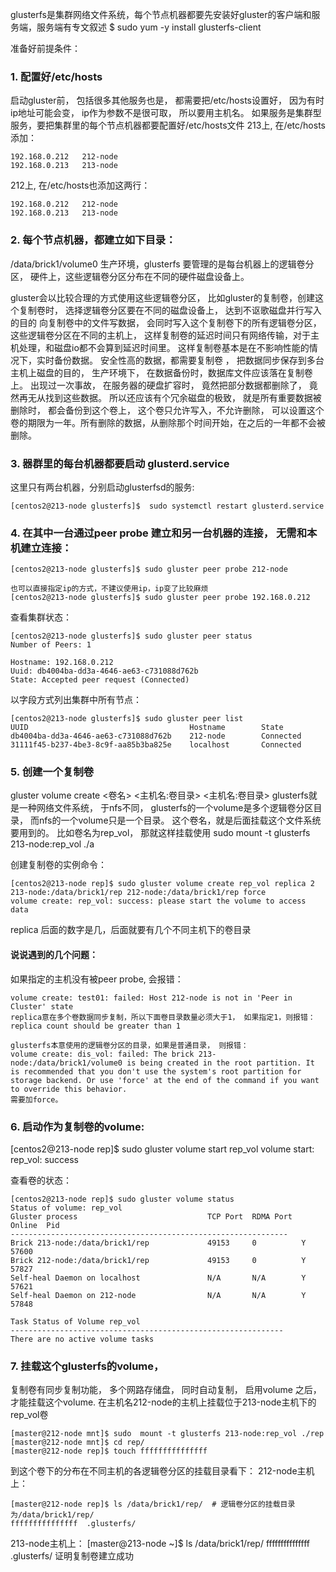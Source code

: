 glusterfs是集群网络文件系统，每个节点机器都要先安装好gluster的客户端和服务端，服务端有专文叙述
$ sudo yum -y install glusterfs-client

准备好前提条件：
### 1. 配置好/etc/hosts

启动gluster前， 包括很多其他服务也是， 都需要把/etc/hosts设置好， 因为有时ip地址可能会变， ip作为参数不是很可取， 所以要用主机名。 
如果服务是集群型服务，要把集群里的每个节点机器都要配置好/etc/hosts文件
213上, 在/etc/hosts添加：
```
192.168.0.212   212-node
192.168.0.213   213-node
```
212上, 在/etc/hosts也添加这两行：
```
192.168.0.212   212-node
192.168.0.213   213-node
```

### 2.  每个节点机器，都建立如下目录：
/data/brick1/volume0
生产环境，glusterfs 要管理的是每台机器上的逻辑卷分区，  硬件上，这些逻辑卷分区分布在不同的硬件磁盘设备上。 

gluster会以比较合理的方式使用这些逻辑卷分区， 比如gluster的复制卷，创建这个复制卷时，
 选择逻辑卷分区要在不同的磁盘设备上， 达到不讴歌磁盘并行写入的目的
向复制卷中的文件写数据， 
会同时写入这个复制卷下的所有逻辑卷分区， 这些逻辑卷分区在不同的主机上，
这样复制卷的延迟时间只有网络传输，对于主机处理，和磁盘io都不会算到延迟时间里。 
这样复制卷基本是在不影响性能的情况下，实时备份数据。 
安全性高的数据，都需要复制卷 ， 把数据同步保存到多台主机上磁盘的目的， 
生产环境下， 在数据备份时，数据库文件应该落在复制卷上。
出现过一次事故， 在服务器的硬盘扩容时， 竟然把部分数据都删除了， 竟然再无从找到这些数据。 
所以还应该有个冗余磁盘的极致， 就是所有重要数据被删除时， 都会备份到这个卷上， 这个卷只允许写入，不允许删除， 可以设置这个卷的期限为一年。所有删除的数据，从删除那个时间开始，在之后的一年都不会被删除。 

### 3. 器群里的每台机器都要启动 glusterd.service
这里只有两台机器，分别启动glusterfsd的服务:
```
[centos2@213-node glusterfs]$  sudo systemctl restart glusterd.service
```

### 4. 在其中一台通过peer probe 建立和另一台机器的连接， 无需和本机建立连接：
```
[centos2@213-node glusterfs]$ sudo gluster peer probe 212-node

也可以直接指定ip的方式，不建议使用ip，ip变了比较麻烦
[centos2@213-node glusterfs]$ sudo gluster peer probe 192.168.0.212
```
查看集群状态：
```
[centos2@213-node glusterfs]$ sudo gluster peer status
Number of Peers: 1

Hostname: 192.168.0.212
Uuid: db4004ba-dd3a-4646-ae63-c731088d762b
State: Accepted peer request (Connected)
```
以字段方式列出集群中所有节点：
```
[centos2@213-node glusterfs]$ sudo gluster peer list
UUID                                    Hostname        State
db4004ba-dd3a-4646-ae63-c731088d762b    212-node        Connected
31111f45-b237-4be3-8c9f-aa85b3ba825e    localhost       Connected
```
### 5.  创建一个复制卷
gluster volume create  <卷名> <主机名:卷目录>  <主机名:卷目录> 
glusterfs就是一种网络文件系统， 于nfs不同， glusterfs的一个volume是多个逻辑卷分区目录， 而nfs的一个volume只是一个目录。 
这个卷名，就是后面挂载这个文件系统要用到的。 比如卷名为rep_vol， 那就这样挂载使用
sudo  mount -t glusterfs 213-node:rep_vol ./a

创建复制卷的实例命令：
```
[centos2@213-node rep]$ sudo gluster volume create rep_vol replica 2 213-node:/data/brick1/rep 212-node:/data/brick1/rep force
volume create: rep_vol: success: please start the volume to access data
```

replica 后面的数字是几，后面就要有几个不同主机下的卷目录


#### 说说遇到的几个问题：
如果指定的主机没有被peer probe, 会报错：
```
volume create: test01: failed: Host 212-node is not in 'Peer in Cluster' state
replica意在多个卷数据同步复制，所以下面卷目录数量必须大于1， 如果指定1，则报错：
replica count should be greater than 1

glusterfs本意使用的逻辑卷分区的目录，如果是普通目录， 则报错：
volume create: dis_vol: failed: The brick 213-node:/data/brick1/volume0 is being created in the root partition. It is recommended that you don't use the system's root partition for storage backend. Or use 'force' at the end of the command if you want to override this behavior.
需要加force。
```

### 6. 启动作为复制卷的volume: 
[centos2@213-node rep]$ sudo gluster volume start rep_vol
volume start: rep_vol: success

查看卷的状态：
```
[centos2@213-node rep]$ sudo gluster volume status
Status of volume: rep_vol
Gluster process                             TCP Port  RDMA Port  Online  Pid
--------------------------------------------------------------
Brick 213-node:/data/brick1/rep             49153     0          Y       57600
Brick 212-node:/data/brick1/rep             49153     0          Y       57827
Self-heal Daemon on localhost               N/A       N/A        Y       57621
Self-heal Daemon on 212-node                N/A       N/A        Y       57848

Task Status of Volume rep_vol
-------------------------------------------------------------
There are no active volume tasks
```

### 7. 挂载这个glusterfs的volume，
复制卷有同步复制功能， 多个网路存储盘， 同时自动复制， 启用volume 之后， 才能挂载这个volume.
在主机名212-node的主机上挂载位于213-node主机下的rep_vol卷
```
[master@212-node mnt]$ sudo  mount -t glusterfs 213-node:rep_vol ./rep
[master@212-node mnt]$ cd rep/
[master@212-node rep]$ touch fffffffffffffff
```
到这个卷下的分布在不同主机的各逻辑卷分区的挂载目录看下：
212-node主机上：
```
[master@212-node rep]$ ls /data/brick1/rep/  # 逻辑卷分区的挂载目录为/data/brick1/rep/  
fffffffffffffff  .glusterfs/
```
213-node主机上：
[master@213-node ~]$ ls /data/brick1/rep/
fffffffffffffff  .glusterfs/
证明复制卷建立成功
